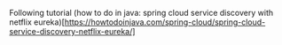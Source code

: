 Following tutorial (how to do in java: spring cloud service discovery with netflix eureka)[https://howtodoinjava.com/spring-cloud/spring-cloud-service-discovery-netflix-eureka/]
